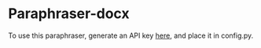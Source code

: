 # Paraphraser-docx
To use this paraphraser, generate an API key [here](https://rapidapi.com/smodin/api/rewriter-paraphraser-text-changer-multi-language/pricing?utm_source=reached-quota&utm_medium=email&utm_campaign=Rewriter%2FParaphraser%2FText%20Changer%20%28Multi-Language%29), and place it in config.py.
